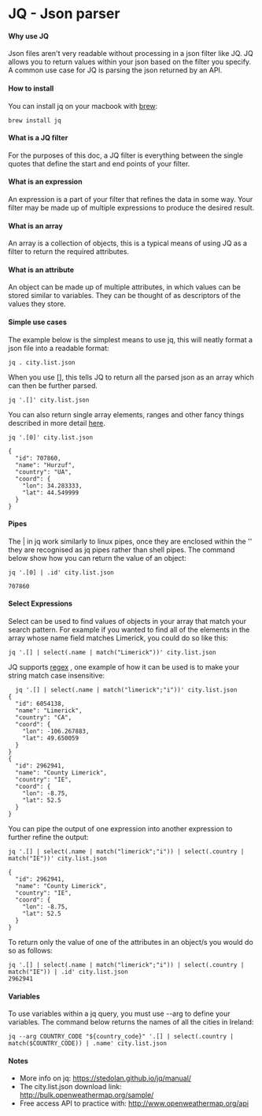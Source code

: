 # JQ - Json parser

#### Why use JQ
Json files aren't very readable without processing in a json filter like JQ. JQ allows you to return values within your json based on the filter you specify. A common use case for JQ is parsing the json returned by an API.


#### How to install
You can install jq on your macbook with [brew](https://brew.sh/):
```
brew install jq
```


#### What is a JQ filter
For the purposes of this doc, a JQ filter is everything between the single quotes that define the start and end points of your filter.


#### What is an expression
An expression is a part of your filter that refines the data in some way. Your filter may be made up of multiple expressions to produce the desired result.


#### What is an array
An array is a collection of objects, this is a typical means of using JQ as a filter to return the required attributes.


#### What is an attribute
An object can be made up of multiple attributes, in which values can be stored similar to variables. They can be thought of as descriptors of the values they store.


#### Simple use cases
The example below is the simplest means to use jq, this will neatly format a json file into a readable format:
```
jq . city.list.json
```

When you use [], this tells JQ to return all the parsed json as an array which can then be further parsed.
```
jq '.[]' city.list.json
```

You can also return single array elements, ranges and other fancy things described in more detail [here](https://stedolan.github.io/jq/manual/#Basicfilters).
```
jq '.[0]' city.list.json

{
  "id": 707860,
  "name": "Hurzuf",
  "country": "UA",
  "coord": {
    "lon": 34.283333,
    "lat": 44.549999
  }
}
```


#### Pipes
The | in jq work similarly to linux pipes, once they are enclosed within the '' they are recognised as jq pipes rather than shell pipes.
The command below show how you can return the value of an object:
```
jq '.[0] | .id' city.list.json

707860
```


#### Select Expressions
Select can be used to find values of objects in your array that match your search pattern. For example if you wanted to find all of the elements in the array whose name field matches Limerick, you could do so like this:
```
jq '.[] | select(.name | match("Limerick"))' city.list.json
```

JQ supports [regex](https://stedolan.github.io/jq/manual/#RegularexpressionsPCRE) , one example of how it can be used is to make your string match case insensitive:
```
  jq '.[] | select(.name | match("limerick";"i"))' city.list.json
{
  "id": 6054138,
  "name": "Limerick",
  "country": "CA",
  "coord": {
    "lon": -106.267883,
    "lat": 49.650059
  }
}
{
  "id": 2962941,
  "name": "County Limerick",
  "country": "IE",
  "coord": {
    "lon": -8.75,
    "lat": 52.5
  }
}
```

You can pipe the output of one expression into another expression to further refine the output:
```
jq '.[] | select(.name | match("limerick";"i")) | select(.country | match("IE"))' city.list.json

{
  "id": 2962941,
  "name": "County Limerick",
  "country": "IE",
  "coord": {
    "lon": -8.75,
    "lat": 52.5
  }
}
```

To return only the value of one of the attributes in an object/s you would do so as follows:
```
jq '.[] | select(.name | match("limerick";"i")) | select(.country | match("IE")) | .id' city.list.json
2962941
```


#### Variables
To use variables within a jq query, you must use --arg to define your variables. The command below returns the names of all the cities in Ireland:
```
jq --arg COUNTRY_CODE "${country_code}" '.[] | select(.country | match($COUNTRY_CODE)) | .name' city.list.json
```


#### Notes
* More info on jq: https://stedolan.github.io/jq/manual/
* The city.list.json download link: http://bulk.openweathermap.org/sample/
* Free access API to practice with: http://www.openweathermap.org/api
